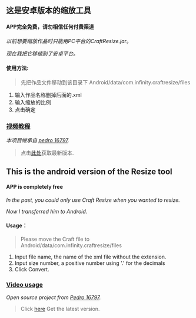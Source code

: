 ## 这是安卓版本的缩放工具

#### APP完全免费，请勿相信任何付费渠道

*以前想要缩放作品时只能用PC平台的CraftResize.jar。*

*现在我把它移植到了安卓平台。*

#### 使用方法:

>先把作品文件移动到该目录下 Android/data/com.infinity.craftresize/files

1. 输入作品名称删掉后面的.xml
2. 输入缩放的比例
3. 点击确定

### [视频教程](https://www.bilibili.com/video/BV1iL4y1u7bi?share_source=copy_web)

*本项目继承自 [pedro 16797](https://www.simplerockets.com/Mods/View/37659/Resize-tool).*

>点击[此处](https://github.com/Server-WX/Android-Craft-Resize/releases/tag/Public)获取最新版本.

## This is the android version of the Resize tool

#### APP is completely free

*In the past, you could only use Craft Resize when you wanted to resize.*

*Now I transferred him to Android.*

#### Usage：

>Please move the Craft file to Android/data/com.infinity.craftresize/files

1. Input file name, the name of the xml file without the extension.
2. Input size number, a positive number using '.' for the decimals
3. Click Convert.

### [Video usage](https://www.simplerockets.com/Videos/View/177934)

*Open source project from [Pedro 16797](https://www.simplerockets.com/Mods/View/37659/Resize-tool).*

>Click [here](https://github.com/Server-WX/Android-Craft-Resize/releases/tag/Public) Get the latest version.
